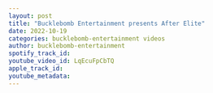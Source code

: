 ```yaml
---
layout: post
title: "Bucklebomb Entertainment presents After Elite"
date: 2022-10-19
categories: bucklebomb-entertainment videos
author: bucklebomb-entertainment
spotify_track_id: 
youtube_video_id: LqEcuFpCbTQ
apple_track_id: 
youtube_metadata: 
---
```

